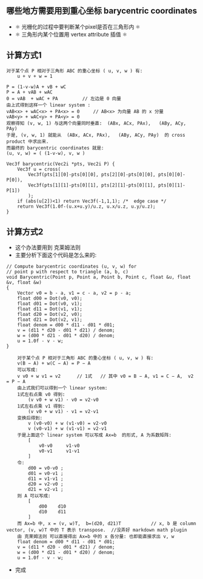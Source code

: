 

## 哪些地方需要用到重心坐标 barycentric coordinates
- ⚛️ 光栅化的过程中要判断某个pixel是否在三角形内 ⚛️
- ⚛️ 三角形内某个位置用 vertex attribute 插值 ⚛️



## 计算方式1
	对于某个点 P 相对于三角形 ABC 的重心坐标 ( u, v, w ) 有: 
		u + v + w = 1 

    P = (1-v-w)A + vB + wC 
    P = A + vAB + wAC 
    0 = vAB  + wAC + PA         // 左边是 0 向量
    由上式得到这样一个 linear system :
    vAB<x> + wAC<x> + PA<x> = 0		// AB<x> 为向量 AB 的 x 分量
    vAB<y> + wAC<y> + PA<y> = 0 
    观察得知 (v, w, 1) 与这两个向量同时垂直:  (ABx, ACx, PAx),   (ABy, ACy, PAy) 
    于是, (v, w, 1) 就能从  (ABx, ACx, PAx),   (ABy, ACy, PAy)  的 cross product 中求出来. 
    而最终的 barycentric coordinates 就是: 
    (u, v, w) = ( (1-v-w), v, w )

```
Vec3f barycentric(Vec2i *pts, Vec2i P) { 
    Vec3f u = cross(
		Vec3f(pts[1][0]-pts[0][0], pts[2][0]-pts[0][0], pts[0][0]-P[0]), 
        Vec3f(pts[1][1]-pts[0][1], pts[2][1]-pts[0][1], pts[0][1]-P[1])
		);
    if (abs(u[2])<1) return Vec3f(-1,1,1); /*  edge case */
    return Vec3f(1.0f-(u.x+u.y)/u.z, u.x/u.z, u.y/u.z); 
} 

```
## 计算方式2

- 这个办法要用到 克莱姆法则
- 主要分析下面这个代码是怎么来的:   
```
// Compute barycentric coordinates (u, v, w) for
// point p with respect to triangle (a, b, c)
void Barycentric(Point p, Point a, Point b, Point c, float &u, float &v, float &w)
{
    Vector v0 = b - a, v1 = c - a, v2 = p - a;
    float d00 = Dot(v0, v0);
    float d01 = Dot(v0, v1);
    float d11 = Dot(v1, v1);
    float d20 = Dot(v2, v0);
    float d21 = Dot(v2, v1);
    float denom = d00 * d11 - d01 * d01;
    v = (d11 * d20 - d01 * d21) / denom;
    w = (d00 * d21 - d01 * d20) / denom;
    u = 1.0f - v - w;
}
```


```
	对于某个点 P 相对于三角形 ABC 的重心坐标 ( u, v, w ) 有:
	v(B − A) + w(C − A) = P − A
	可以写成:
	v v0 + w v1 = v2      // 1式   // 其中 v0 = B − A, v1 = C − A,  v2 = P − A 
	由上式我们可以得到一个 linear system:
	1式左右点乘 v0 得到: 
		(v v0 + w v1) · v0 = v2·v0			
	1式左右点乘 v1 得到: 
		(v v0 + w v1) · v1 = v2·v1	
	变换后得到:
		v (v0·v0) + w (v1·v0) = v2·v0
		v (v0·v1) + w (v1·v1) = v2·v1
	于是上面这个 linear system 可以写成 Ax=b  的形式, A 为系数矩阵:
		[
			v0·v0     v1·v0
			v0·v1     v1·v1
		]
	令:
		d00 = v0·v0 ;
		d01 = v0·v1 ;
		d11 = v1·v1 ;
		d20 = v2·v0 ; 
		d21 = v2·v1 ; 
	则 A 可以写成:
		[
			d00    d10
			d10    d11
		]
	而 Ax=b 中, x = (v, w)T,  b=(d20, d21)T			// x, b 是 column vector, (v, w)T 中的 T 表示 transpose.  //没弄好 markdown math plugin
	由 克莱姆法则 可以直接得出 Ax=b 中的 x 各分量: 也即能直接求出 v, w 
	float denom = d00 * d11 - d01 * d01;
	v = (d11 * d20 - d01 * d21) / denom;
	w = (d00 * d21 - d01 * d20) / denom;
	u = 1.0f - v - w; 

```
- 完成








